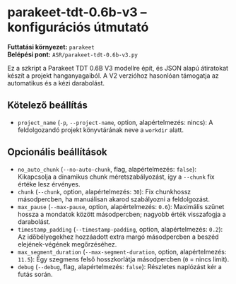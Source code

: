 # parakeet-tdt-0.6b-v3 – konfigurációs útmutató

**Futtatási környezet:** `parakeet`  
**Belépési pont:** `ASR/parakeet-tdt-0.6b-v3.py`

Ez a szkript a Parakeet TDT 0.6B V3 modellre épít, és JSON alapú átiratokat készít a projekt hanganyagaiból. A V2 verzióhoz hasonlóan támogatja az automatikus és a kézi darabolást.

## Kötelező beállítás
- `project_name` (`-p`, `--project-name`, option, alapértelmezés: nincs): A feldolgozandó projekt könyvtárának neve a `workdir` alatt.

## Opcionális beállítások
- `no_auto_chunk` (`--no-auto-chunk`, flag, alapértelmezés: `false`): Kikapcsolja a dinamikus chunk méretszabályozást, így a `--chunk` fix értéke lesz érvényes.
- `chunk` (`--chunk`, option, alapértelmezés: `30`): Fix chunkhossz másodpercben, ha manuálisan akarod szabályozni a feldolgozást.
- `max_pause` (`--max-pause`, option, alapértelmezés: `0.6`): Maximális szünet hossza a mondatok között másodpercben; nagyobb érték visszafogja a darabolást.
- `timestamp_padding` (`--timestamp-padding`, option, alapértelmezés: `0.2`): Az időbélyegekhez hozzáadott extra margó másodpercben a beszéd elejének-végének megőrzéséhez.
- `max_segment_duration` (`--max-segment-duration`, option, alapértelmezés: `11.5`): Egy szegmens felső hosszkorlátja másodpercben (`0` = nincs limit).
- `debug` (`--debug`, flag, alapértelmezés: `false`): Részletes naplózást kér a futás során.
